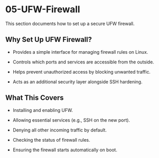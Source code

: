 # 05-UFW-Firewall
This section documents how to set up a secure UFW firewall.

## Why Set Up UFW Firewall?
- Provides a simple interface for managing firewall rules on Linux.

- Controls which ports and services are accessible from the outside.

- Helps prevent unauthorized access by blocking unwanted traffic.

- Acts as an additional security layer alongside SSH hardening.

## What This Covers
- Installing and enabling UFW.

- Allowing essential services (e.g., SSH on the new port).

- Denying all other incoming traffic by default.

- Checking the status of firewall rules.

- Ensuring the firewall starts automatically on boot.


